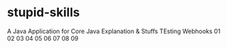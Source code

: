 # stupid-skills
A Java Application for Core Java Explanation &amp; Stuffs
TEsting Webhooks
01
02
03
04
05
06
07
08
09
